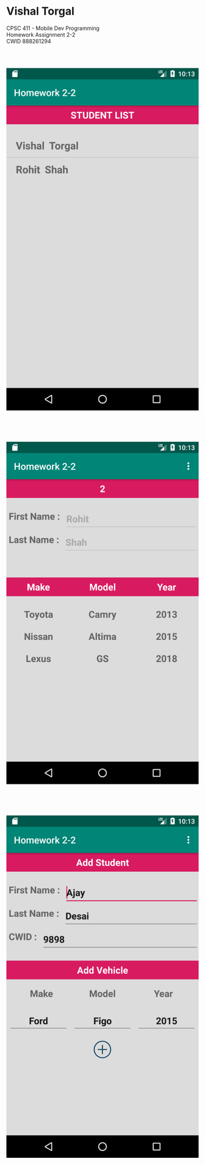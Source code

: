 # Vishal Torgal <br>
CPSC 411 - Mobile Dev Programming <br>
Homework Assignment 2-2 <br>
CWID 888261294 <br>


<br><br>
<p style="text-align: center;"><img src="https://github.com/vishaltorgal/HomeWork2-2/blob/master/1.png"</p>
<br><br>

<br><br>
<p style="text-align: center;"><img src="https://github.com/vishaltorgal/HomeWork2-2/blob/master/2.png"</p>
<br><br>

<br><br>
<p style="text-align: center;"><img src="https://github.com/vishaltorgal/HomeWork2-2/blob/master/3.png"</p>
<br><br>
